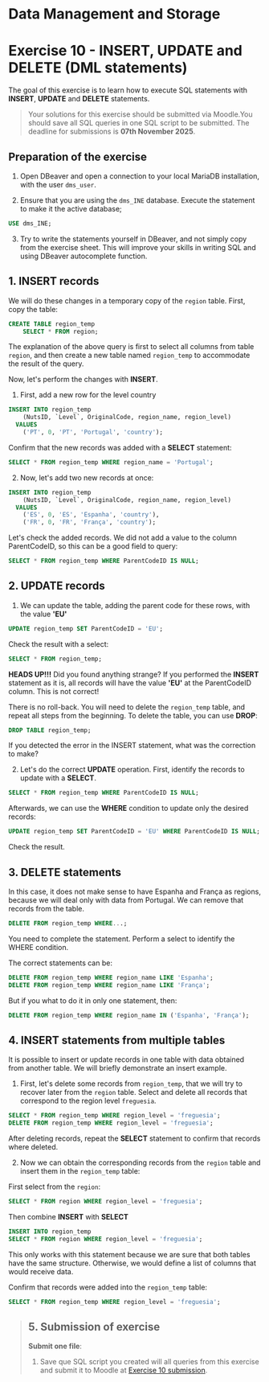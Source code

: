 # Data Management and Storage

# Exercise 10 - INSERT, UPDATE and DELETE (DML statements)

The goal of this exercise is to learn how to execute SQL statements with **INSERT**, **UPDATE**
and **DELETE** statements.

> Your solutions for this exercise should be submitted via Moodle.You should 
save all SQL queries in one SQL script to be submitted. The deadline for 
submissions is **07th November 2025**.

## Preparation of the exercise

1. Open DBeaver and open a connection to your local MariaDB installation, with the 
user `dms_user`.

2. Ensure that you are using the `dms_INE` database. Execute the statement to 
make it the active database;
```SQL
USE dms_INE;
```
3. Try to write the statements yourself in DBeaver, and not simply copy from the 
exercise sheet. This will improve your skills in writing SQL and using DBeaver 
autocomplete function.


## 1. INSERT records

We will do these changes in a temporary copy of the `region` table. First, copy 
the table:

```SQL
CREATE TABLE region_temp
    SELECT * FROM region;
```
The explanation of the above query is first to select all columns from table `region`, 
and then create a new table named `region_temp` to accommodate the result of the query. 

Now, let's perform the changes with **INSERT**. 

1. First, add a new row for the level country

```SQL
INSERT INTO region_temp 
    (NutsID, `Level`, OriginalCode, region_name, region_level)
  VALUES 
    ('PT', 0, 'PT', 'Portugal', 'country');
```

  Confirm that the new records was added with a **SELECT** statement:

```SQL
SELECT * FROM region_temp WHERE region_name = 'Portugal'; 
```

2. Now, let's add two new records at once:

```SQL
INSERT INTO region_temp 
    (NutsID, `Level`, OriginalCode, region_name, region_level)
  VALUES 
    ('ES', 0, 'ES', 'Espanha', 'country'),
    ('FR', 0, 'FR', 'França', 'country');
```
Let's check the added records. We did not add a value to the column ParentCodeID,
so this can be a good field to query: 
```SQL
SELECT * FROM region_temp WHERE ParentCodeID IS NULL; 
```


## 2. UPDATE records

1. We can update the table, adding the parent code for these rows, with the value 
**'EU'**

```SQL
UPDATE region_temp SET ParentCodeID = 'EU';
```
Check the result with a select:
```SQL
SELECT * FROM region_temp; 
```
**HEADS UP!!!** Did you found anything strange? If you performed the **INSERT** 
statement as it is, all records will have the value **'EU'** at the ParentCodeID 
column. This is not correct!

There is no roll-back. You will need to delete the `region_temp` table, and repeat 
all steps from the beginning. To delete the table, you can use **DROP**:

```SQL
DROP TABLE region_temp;
```
If you detected the error in the INSERT statement, what was the correction to make?

2. Let's do the correct **UPDATE** operation. First, identify the records to update 
with a **SELECT**.

```SQL
SELECT * FROM region_temp WHERE ParentCodeID IS NULL;
```
Afterwards, we can use the **WHERE** condition to update only the desired records:
```SQL
UPDATE region_temp SET ParentCodeID = 'EU' WHERE ParentCodeID IS NULL;
```
Check the result.



## 3. DELETE statements

In this case, it does not make sense to have Espanha and França as regions, 
because we will deal only with data from Portugal. We can remove that records 
from the table.

```SQL
DELETE FROM region_temp WHERE...;
```
You need to complete the statement. Perform a select to identify the WHERE condition.

The correct statements can be:

```SQL
DELETE FROM region_temp WHERE region_name LIKE 'Espanha';
DELETE FROM region_temp WHERE region_name LIKE 'França';
```

But if you what to do it in only one statement, then:
```SQL
DELETE FROM region_temp WHERE region_name IN ('Espanha', 'França');
```


## 4. INSERT statements from multiple tables
It is possible to insert or update records in one table with data obtained from 
another table. We will briefly demonstrate an insert example. 

1. First, let's delete some records from `region_temp`, that we will try to recover 
later from the `region` table. Select and delete all records that correspond to the region 
level `freguesia`. 

```SQL
SELECT * FROM region_temp WHERE region_level = 'freguesia';
DELETE FROM region_temp WHERE region_level = 'freguesia';
```
After deleting records, repeat the **SELECT** statement to confirm that records where
deleted.

2. Now we can obtain the corresponding records from the `region` table and insert
them in the `region_temp` table:

First select from the `region`:
```SQL
SELECT * FROM region WHERE region_level = 'freguesia';
```
Then combine **INSERT** with **SELECT**
```SQL
INSERT INTO region_temp
SELECT * FROM region WHERE region_level = 'freguesia';
```
This only works with this statement because we are sure that both tables have the
same structure. Otherwise, we would define a list of columns that would receive data.

Confirm that records were added into the `region_temp` table:
```SQL
SELECT * FROM region_temp WHERE region_level = 'freguesia';
```

> ## 5. Submission of exercise
> **Submit one file**:
> 1. Save que SQL script you created will all queries from this exercise and submit 
it to Moodle at [Exercise 10 submission](https://elearning.ulisboa.pt/mod/assign/view.php?id=541523).







